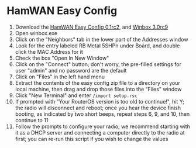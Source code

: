 # HamWAN Easy Config
1. Download the [HamWAN Easy Config 0.1rc2](https://github.com/ryanturner/memhamwan-net-configs/archive/v0.1rc2-r6.28.zip), and [Winbox 3.0rc9](http://download2.mikrotik.com/routeros/winbox/3.0rc9/winbox.exe)
2. Open winbox.exe
3. Click on the "Neighbors" tab in the lower part of the Addresses window
4. Look for the entry labeled RB Metal 5SHPn under Board, and double click the MAC Address for it
5. Check the box "Open In New Window"
6. Click on the "Connect" button; don't worry, the pre-filled settings for user "admin" and no password are the default
7. Click on "Files" in the left hand menu
8. Extract the contents of the easy config zip file to a directory on your local machine, then drag and drop those files into the "Files" window
9. Click "New Terminal" and enter ```/import setup.rsc```
10. If prompted with "Your RouterOS version is too old to continue!", hit Y; the radio will disconnect and reboot; once you hear the device finish booting, as indicated by two short beeps, repeat steps 6, 9, and 10, then continue to 11
11. Follow the prompts to configure your radio; we recommend starting with it as a DHCP server and connecting a computer directly to the radio at first; you can re-run this script if you wish to change the values

